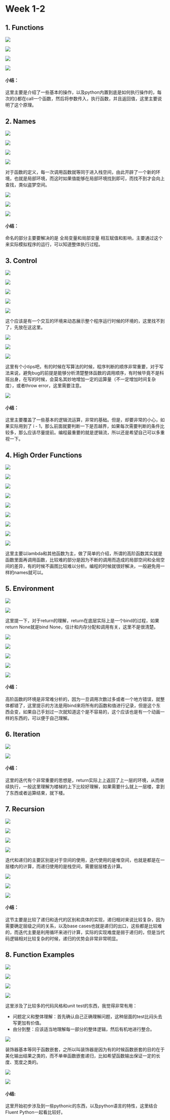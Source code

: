 # Week 1-2

## 1. Functions

![](../../.gitbook/assets/screen-shot-2018-11-17-at-11.26.59-am.png)

![](../../.gitbook/assets/screen-shot-2018-11-17-at-11.30.12-am.png)

![](../../.gitbook/assets/screen-shot-2018-11-17-at-11.30.49-am.png)

![](../../.gitbook/assets/screen-shot-2018-11-17-at-11.31.39-am.png)

#### 小结：

这里主要是介绍了一些基本的操作，以及python内置到底是如何执行操作的，每次的\(\)都在call一个函数，然后将参数传入，执行函数，并且返回值，这里主要说明了这个原理。

## 2. Names

![](../../.gitbook/assets/screen-shot-2018-11-17-at-11.34.39-am.png)

![](../../.gitbook/assets/screen-shot-2018-11-17-at-11.35.57-am.png)

![](../../.gitbook/assets/screen-shot-2018-11-17-at-11.36.28-am.png)

![](../../.gitbook/assets/screen-shot-2018-11-17-at-11.40.00-am.png)

对于函数的定义，每一次调用函数就等同于进入栈空间，由此开辟了一个新的环境，也就是局部环境，而这时如果值能够在局部环境找到即可，而找不到才会向上查找，类似盗梦空间。

![](../../.gitbook/assets/screen-shot-2018-11-17-at-11.41.06-am.png)

![](../../.gitbook/assets/screen-shot-2018-11-17-at-11.42.12-am.png)

![](../../.gitbook/assets/screen-shot-2018-11-17-at-11.45.22-am.png)

#### 小结：

命名的部分主要要解决的是 全局变量和局部变量 相互赋值和影响，主要通过这个来实际模拟程序的运行，可以知道整体执行过程。

## 3. Control

![](../../.gitbook/assets/screen-shot-2018-11-17-at-11.51.06-am.png)

![](../../.gitbook/assets/screen-shot-2018-11-17-at-11.51.53-am.png)

![](../../.gitbook/assets/screen-shot-2018-11-17-at-11.52.20-am.png)

![](../../.gitbook/assets/screen-shot-2018-11-17-at-11.53.07-am.png)

![](../../.gitbook/assets/screen-shot-2018-11-17-at-11.54.18-am.png)

这个应该是有一个交互的环境来动态展示整个程序运行时候的环境的，这里找不到了，先放在这这里。

![](../../.gitbook/assets/screen-shot-2018-11-17-at-11.56.18-am.png)

![](../../.gitbook/assets/screen-shot-2018-11-17-at-11.56.37-am.png)

![](../../.gitbook/assets/screen-shot-2018-11-17-at-12.00.16-pm.png)

这里有个小tips吧，有的时候在写算法的时候，程序判断的顺序非常重要，对于写法来说，避免bug的前提是能够分析清楚整体函数的调用顺序，有时候毕竟不是科班出身，在写的时候，会莫名其妙地增加一定的运算量（不一定增加时间复杂度），或者throw error，这里需要注意。

![](../../.gitbook/assets/screen-shot-2018-11-17-at-12.02.56-pm.png)

#### 小结：

这里主要覆盖了一些基本的逻辑流运算，非常的基础。但是，却要非常的小心，如果实际用到了 i - 1，那么前面就要判断一下是否越界，如果每次需要判断的条件比较多，那么应该尽量提前。编程最重要的就是逻辑流，所以还是希望自己可以多重视一下。

## 4. High Order Functions

![](../../.gitbook/assets/screen-shot-2018-11-17-at-12.14.46-pm.png)

![](../../.gitbook/assets/screen-shot-2018-11-17-at-12.15.45-pm.png)

![](../../.gitbook/assets/screen-shot-2018-11-17-at-12.17.04-pm.png)

![](../../.gitbook/assets/screen-shot-2018-11-17-at-12.18.14-pm.png)

![](../../.gitbook/assets/screen-shot-2018-11-17-at-12.18.22-pm.png)

![](../../.gitbook/assets/screen-shot-2018-11-17-at-12.20.25-pm.png)

![](../../.gitbook/assets/screen-shot-2018-11-17-at-12.21.28-pm.png)

![](../../.gitbook/assets/screen-shot-2018-11-17-at-12.25.02-pm.png)

![](../../.gitbook/assets/screen-shot-2018-11-17-at-12.25.42-pm.png)

这里主要以lambda和其他函数为主，做了简单的介绍，所谓的高阶函数其实就是函数里面再调用函数，比较难的部分是因为不断的调用而造成的局部空间和全局空间的差异，有的时候不画图比较难以分析。编程的时候就很好解决，一般避免用一样的names就可以。 

## 5. Environment

![](../../.gitbook/assets/screen-shot-2018-11-17-at-12.28.32-pm.png)

![](../../.gitbook/assets/screen-shot-2018-11-17-at-12.29.25-pm.png)

这里提一下，对于return的理解，return在底层实际上是一个bind的过程，如果return None就是bind None，估计和内存分配和调用有关，这里不是很清楚。

![](../../.gitbook/assets/screen-shot-2018-11-17-at-12.31.59-pm.png)

![](../../.gitbook/assets/screen-shot-2018-11-17-at-12.32.58-pm.png)

![](../../.gitbook/assets/screen-shot-2018-11-17-at-12.34.04-pm.png)

![](../../.gitbook/assets/screen-shot-2018-11-17-at-12.34.35-pm.png)

![](../../.gitbook/assets/screen-shot-2018-11-17-at-12.35.08-pm.png)

#### 小结：

高阶函数的环境是非常难分析的，因为一旦调用次数过多或者一个地方错误，就整体都错了，这里提示的方法是用bind来将所有的函数和值进行记录，但是这个东西会变，如果自己手划过一次就知道这个是不容易的，这个应该也是有一个动画一样的东西的，可以便于自己理解。

## 6. Iteration

![](../../.gitbook/assets/screen-shot-2018-11-20-at-12.46.15-pm.png)

![](../../.gitbook/assets/screen-shot-2018-11-20-at-12.46.45-pm.png)

#### 小结：

这里的迭代有个非常重要的思想是，return实际上上返回了上一层的环境，从而继续执行，一般这里理解为楼梯的上下比较好理解，如果需要什么就上一层楼，拿到了东西或者运算结束，就下楼。

## 7. Recursion

![](../../.gitbook/assets/screen-shot-2018-11-20-at-12.49.55-pm.png)

![](../../.gitbook/assets/screen-shot-2018-11-20-at-12.50.45-pm.png)

![](../../.gitbook/assets/screen-shot-2018-11-20-at-12.51.19-pm.png)

![](../../.gitbook/assets/screen-shot-2018-11-20-at-12.52.01-pm.png)

迭代和递归的主要区别是对于空间的使用，迭代使用的是堆空间，也就是都是在一层楼内的计算，而递归使用的是栈空间，需要层层楼去计算。

![](../../.gitbook/assets/screen-shot-2018-11-20-at-12.53.37-pm.png)

![](../../.gitbook/assets/screen-shot-2018-11-20-at-12.54.18-pm.png)

![](../../.gitbook/assets/screen-shot-2018-11-20-at-12.54.54-pm.png)

#### 小结：

这节主要是比较了递归和迭代的区别和具体的实现，递归相对来说比较复杂，因为需要确定层级之间的关系，以及base cases也就是递归的出口，这些都是比较难的，而迭代主要是利用循环来进行计算，实际的实现难度是弱于递归的，但是当代码逻辑相对比较复杂的时候，递归的优势会非常非常明显。

## 8. Function Examples

![](../../.gitbook/assets/screen-shot-2018-11-20-at-12.58.24-pm.png)

![](../../.gitbook/assets/screen-shot-2018-11-20-at-12.59.47-pm.png)

![](../../.gitbook/assets/screen-shot-2018-11-20-at-1.00.28-pm.png)

![](../../.gitbook/assets/screen-shot-2018-11-20-at-1.01.37-pm.png)

这里涉及了比较多的代码风格和unit test的东西，我觉得非常有用：

* 问题定义和整体理解：首先确认自己正确理解问题，这种层面的test比闷头去写更加有价值。
* 由分到整：应该适当地理解每一部分的整体逻辑，然后有机地进行整合。

![](../../.gitbook/assets/screen-shot-2018-11-20-at-1.04.40-pm.png)

装饰器基本等同于函数嵌套，之所以叫装饰器是因为有的时候函数嵌套的目的在于美化输出结果之类的，而不单单函数嵌套递归，比如希望函数输出保证一定的长度、宽度之类的。

![](../../.gitbook/assets/screen-shot-2018-11-20-at-1.06.57-pm.png)

![](../../.gitbook/assets/screen-shot-2018-11-20-at-1.07.30-pm.png)

#### 小结:

这里开始初步涉及到一些pythonic的东西，以及python语言的特性，这里结合Fluent Python一起看比较好。

